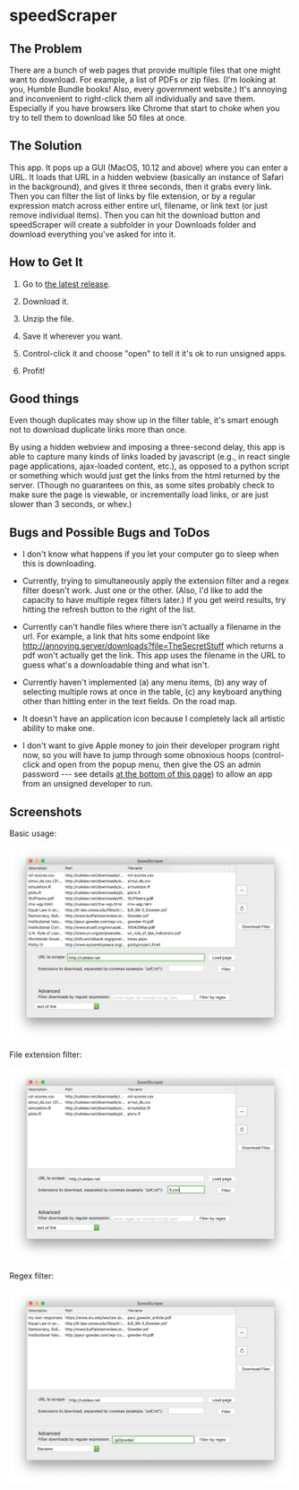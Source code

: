 # speedScraper

## The Problem

There are a bunch of web pages that provide multiple files that one might want to download.  For example, a list of PDFs or zip files. (I'm looking at you, Humble Bundle books!  Also, every government website.) It's annoying and inconvenient to right-click them all individually and save them. Especially if you have browsers like Chrome that start to choke when you try to tell them to download like 50 files at once.

## The Solution

This app.  It pops up a GUI (MacOS, 10.12 and above) where you can enter a URL.  It loads that URL in a hidden webview (basically an instance of Safari in the background), and gives it three seconds, then it grabs every link. Then you can filter the list of links by file extension, or by a regular expression match across either entire url, filename, or link text (or just remove individual items). Then you can hit the download button and speedScraper will create a subfolder in your Downloads folder and download everything you've asked for into it.

## How to Get It

1.  Go to [the latest release](https://github.com/paultopia/speedScraper/releases/latest).

2.  Download it.

3.  Unzip the file. 

4.  Save it wherever you want.

5.  Control-click it and choose "open" to tell it it's ok to run unsigned apps.

6.  Profit!

## Good things

Even though duplicates may show up in the filter table, it's smart enough not to download duplicate links more than once.

By using a hidden webview and imposing a three-second delay, this app is able to capture many kinds of links loaded by javascript (e.g., in react single page applications, ajax-loaded content, etc.), as opposed to a python script or something which would just get the links from the html returned by the server. (Though no guarantees on this, as some sites probably check to make sure the page is viewable, or incrementally load links, or are just slower than 3 seconds, or whev.)

## Bugs and Possible Bugs and ToDos

- I don't know what happens if you let your computer go to sleep when this is downloading.

- Currently, trying to simultaneously apply the extension filter and a regex filter doesn't work.  Just one or the other. (Also, I'd like to add the capacity to have multiple regex filters later.)  If you get weird results, try hitting the refresh button to the right of the list. 

- Currently can't handle files where there isn't actually a filename in the url.  For example, a link that hits some endpoint like http://annoying.server/downloads?file=TheSecretStuff which returns a pdf won't actually get the link.  This app uses the filename in the URL to guess what's a downloadable thing and what isn't.  

- Currently haven't implemented (a) any menu items, (b) any way of selecting multiple rows at once in the table, (c) any keyboard anything other than hitting enter in the text fields.  On the road map.

- It doesn't have an application icon because I completely lack all artistic ability to make one.

- I don't want to give Apple money to join their developer program right now, so you will have to jump through some obnoxious hoops (control-click and open from the popup menu, then give the OS an admin password --- see details [at the bottom of this page](https://support.apple.com/en-us/HT202491)) to allow an app from an unsigned developer to run.

## Screenshots

Basic usage: 

![Basic usage](screenshot1.png)


File extension filter: 

![File Extensions](screenshot2.png)

Regex filter: 

![Regex](screenshot3.png)
